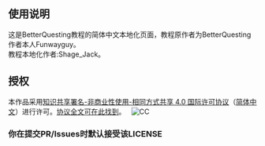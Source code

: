 ## 使用说明
这是BetterQuesting教程的简体中文本地化页面，教程原作者为BetterQuesting作者本人Funwayguy。<br>
教程本地化作者:Shage_Jack。<br>
## 授权
本作品采用[知识共享署名-非商业性使用-相同方式共享 4.0 国际许可协议](https://creativecommons.org/licenses/by-nc-sa/4.0/)（[简体中文](https://creativecommons.org/licenses/by-nc-sa/4.0/deed.zh)）进行许可。[协议全文可在此找到](./LICENSE)。  
![CC](https://pic3.zhimg.com/39119df78331a72cf1381b7b25650036_b.png)   
### 你在提交PR/Issues时默认接受该LICENSE   

